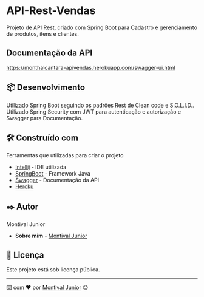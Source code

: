 # API-Rest-Vendas 

Projeto de API Rest, criado com Spring Boot para Cadastro e gerenciamento de produtos, ítens e clientes.

## Documentação da API
https://monthalcantara-apivendas.herokuapp.com/swagger-ui.html

## 📦 Desenvolvimento

Utilizado Spring Boot seguindo os padrões Rest de Clean code e S.O.L.I.D.. Utilizado Spring Security com JWT para autenticação e autorização e Swagger para Documentação.  

## 🛠️ Construído com

Ferramentas que utilizadas para criar o projeto

* [Intellij](https://www.jetbrains.com/pt-br/idea/) - IDE utilizada
* [SpringBoot](https://spring.io/projects/spring-boot) - Framework Java
* [Swagger](https://swagger.io/) - Documentação da API
* [Heroku](https://dashboard.heroku.com/) 

## ✒️ Autor

Montival Junior

* **Sobre mim** -  [Montival Junior](https://monthalcantara.github.io/)


## 📄 Licença

Este projeto está sob licença pública.



---
⌨️ com ❤️ por [Montival Junior](/https://github.com/MonthAlcantara) 😊

